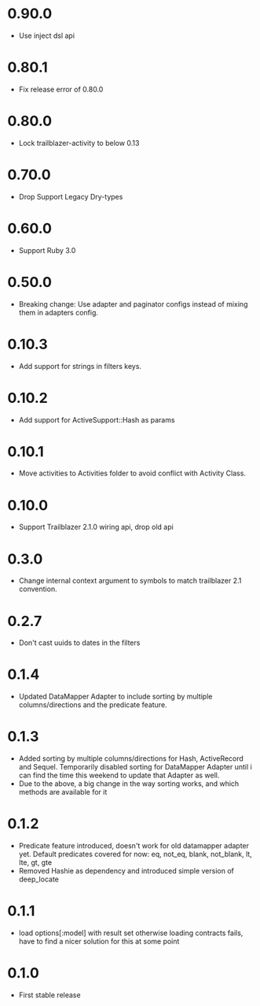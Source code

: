 # 0.90.0
* Use inject dsl api 

# 0.80.1
* Fix release error of 0.80.0

# 0.80.0
* Lock trailblazer-activity to below 0.13

# 0.70.0
* Drop Support Legacy Dry-types

# 0.60.0
* Support Ruby 3.0

# 0.50.0
* Breaking change: Use adapter and paginator configs instead of mixing them in adapters config.

# 0.10.3
* Add support for strings in filters keys.

# 0.10.2
* Add support for ActiveSupport::Hash as params

# 0.10.1
* Move activities to Activities folder to avoid conflict with Activity Class.

# 0.10.0
* Support Trailblazer 2.1.0 wiring api, drop old api

# 0.3.0
* Change internal context argument to symbols to match trailblazer 2.1 convention.

# 0.2.7
* Don't cast uuids to dates in the filters

# 0.1.4
* Updated DataMapper Adapter to include sorting by multiple columns/directions and the predicate feature.

# 0.1.3
* Added sorting by multiple columns/directions for Hash, ActiveRecord and Sequel. Temporarily disabled sorting for DataMapper Adapter until i can find the time this weekend to update that Adapter as well.
* Due to the above, a big change in the way sorting works, and which methods are available for it

# 0.1.2

* Predicate feature introduced, doesn't work for old datamapper adapter yet. Default predicates covered for now: eq, not_eq, blank, not_blank, lt, lte, gt, gte
* Removed Hashie as dependency and introduced simple version of deep_locate

# 0.1.1

* load options[:model] with result set otherwise loading contracts fails, have to find a nicer solution for this at some point

# 0.1.0

* First stable release
